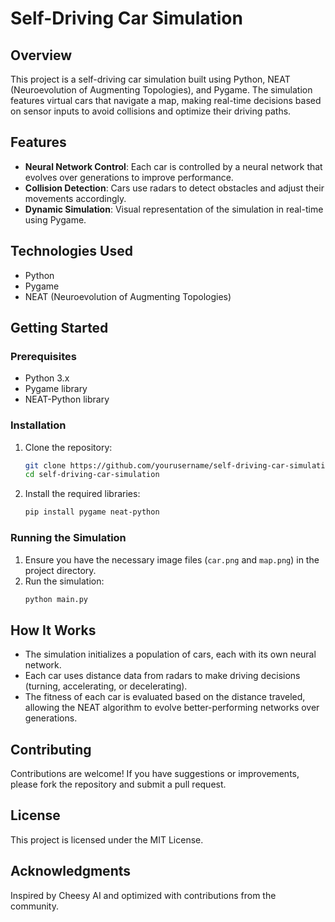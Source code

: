 # Self-Driving Car Simulation

## Overview

This project is a self-driving car simulation built using Python, NEAT (Neuroevolution of Augmenting Topologies), and Pygame. The simulation features virtual cars that navigate a map, making real-time decisions based on sensor inputs to avoid collisions and optimize their driving paths.

## Features

- **Neural Network Control**: Each car is controlled by a neural network that evolves over generations to improve performance.
- **Collision Detection**: Cars use radars to detect obstacles and adjust their movements accordingly.
- **Dynamic Simulation**: Visual representation of the simulation in real-time using Pygame.

## Technologies Used

- Python
- Pygame
- NEAT (Neuroevolution of Augmenting Topologies)

## Getting Started

### Prerequisites

- Python 3.x
- Pygame library
- NEAT-Python library

### Installation

1. Clone the repository:
    ```bash
    git clone https://github.com/yourusername/self-driving-car-simulation.git
    cd self-driving-car-simulation
    ```

2. Install the required libraries:
    ```bash
    pip install pygame neat-python
    ```

### Running the Simulation

1. Ensure you have the necessary image files (`car.png` and `map.png`) in the project directory.
2. Run the simulation:
    ```bash
    python main.py
    ```

## How It Works

- The simulation initializes a population of cars, each with its own neural network.
- Each car uses distance data from radars to make driving decisions (turning, accelerating, or decelerating).
- The fitness of each car is evaluated based on the distance traveled, allowing the NEAT algorithm to evolve better-performing networks over generations.

## Contributing

Contributions are welcome! If you have suggestions or improvements, please fork the repository and submit a pull request.

## License

This project is licensed under the MIT License.

## Acknowledgments

Inspired by Cheesy AI and optimized with contributions from the community.
